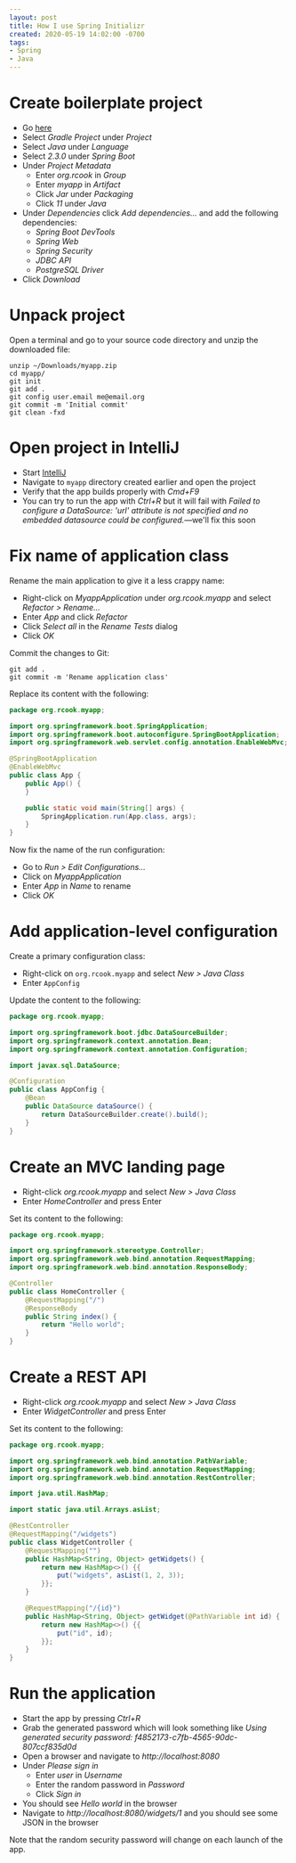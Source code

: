 ```yaml
---
layout: post
title: How I use Spring Initializr
created: 2020-05-19 14:02:00 -0700
tags:
- Spring
- Java
---
```

# Create boilerplate project

* Go [here][initializr]
* Select _Gradle Project_ under _Project_
* Select _Java_ under _Language_
* Select _2.3.0_ under _Spring Boot_
* Under _Project Metadata_
    * Enter _org.rcook_ in _Group_
    * Enter _myapp_ in _Artifact_
    * Click _Jar_ under _Packaging_
    * Click _11_ under _Java_
* Under _Dependencies_ click _Add dependencies&hellip;_ and add the following dependencies:
    * _Spring Boot DevTools_
    * _Spring Web_
    * _Spring Security_
    * _JDBC API_
    * _PostgreSQL Driver_
* Click _Download_

# Unpack project

Open a terminal and go to your source code directory and unzip the downloaded file:

```
unzip ~/Downloads/myapp.zip
cd myapp/
git init
git add .
git config user.email me@email.org
git commit -m 'Initial commit'
git clean -fxd
```

# Open project in IntelliJ

* Start [IntelliJ][intellij]
* Navigate to `myapp` directory created earlier and open the project
* Verify that the app builds properly with _Cmd+F9_
* You can try to run the app with _Ctrl+R_ but it will fail with _Failed to configure a DataSource: 'url' attribute is not specified and no embedded datasource could be configured._&mdash;we'll fix this soon

# Fix name of application class

Rename the main application to give it a less crappy name:

* Right-click on _MyappApplication_ under _org.rcook.myapp_ and select _Refactor > Rename&hellip;_
* Enter _App_ and click _Refactor_
* Click _Select all_ in the _Rename Tests_ dialog
* Click _OK_

Commit the changes to Git:

```
git add .
git commit -m 'Rename application class'
```

Replace its content with the following:

```java
package org.rcook.myapp;

import org.springframework.boot.SpringApplication;
import org.springframework.boot.autoconfigure.SpringBootApplication;
import org.springframework.web.servlet.config.annotation.EnableWebMvc;

@SpringBootApplication
@EnableWebMvc
public class App {
    public App() {
    }

    public static void main(String[] args) {
        SpringApplication.run(App.class, args);
    }
}
```

Now fix the name of the run configuration:

* Go to _Run > Edit Configurations&hellip;_
* Click on _MyappApplication_
* Enter _App_ in _Name_ to rename
* Click _OK_

# Add application-level configuration

Create a primary configuration class:

* Right-click on `org.rcook.myapp` and select _New > Java Class_
* Enter `AppConfig`

Update the content to the following:

```java
package org.rcook.myapp;

import org.springframework.boot.jdbc.DataSourceBuilder;
import org.springframework.context.annotation.Bean;
import org.springframework.context.annotation.Configuration;

import javax.sql.DataSource;

@Configuration
public class AppConfig {
    @Bean
    public DataSource dataSource() {
        return DataSourceBuilder.create().build();
    }
}
```

# Create an MVC landing page

* Right-click _org.rcook.myapp_ and select _New > Java Class_
* Enter _HomeController_ and press Enter

Set its content to the following:

```java
package org.rcook.myapp;

import org.springframework.stereotype.Controller;
import org.springframework.web.bind.annotation.RequestMapping;
import org.springframework.web.bind.annotation.ResponseBody;

@Controller
public class HomeController {
    @RequestMapping("/")
    @ResponseBody
    public String index() {
        return "Hello world";
    }
}
```

# Create a REST API

* Right-click _org.rcook.myapp_ and select _New > Java Class_
* Enter _WidgetController_ and press Enter

Set its content to the following:

```java
package org.rcook.myapp;

import org.springframework.web.bind.annotation.PathVariable;
import org.springframework.web.bind.annotation.RequestMapping;
import org.springframework.web.bind.annotation.RestController;

import java.util.HashMap;

import static java.util.Arrays.asList;

@RestController
@RequestMapping("/widgets")
public class WidgetController {
    @RequestMapping("")
    public HashMap<String, Object> getWidgets() {
        return new HashMap<>() {{
            put("widgets", asList(1, 2, 3));
        }};
    }

    @RequestMapping("/{id}")
    public HashMap<String, Object> getWidget(@PathVariable int id) {
        return new HashMap<>() {{
            put("id", id);
        }};
    }
}
```

# Run the application

* Start the app by pressing _Ctrl+R_
* Grab the generated password which will look something like _Using generated security password: f4852173-c7fb-4565-90dc-807ccf835d0d_
* Open a browser and navigate to _http://localhost:8080_
* Under _Please sign in_
    * Enter _user_ in _Username_
    * Enter the random password in _Password_
    * Click _Sign in_
* You should see _Hello world_ in the browser
* Navigate to _http://localhost:8080/widgets/1_ and you should see some JSON in the browser

Note that the random security password will change on each launch of the app.

[initializr]: https://start.spring.io/
[intellij]: https://www.jetbrains.com/idea/
